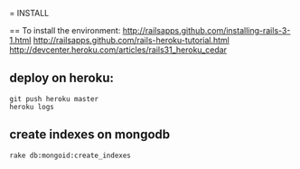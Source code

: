 = INSTALL

== To install the environment:
http://railsapps.github.com/installing-rails-3-1.html
http://railsapps.github.com/rails-heroku-tutorial.html
http://devcenter.heroku.com/articles/rails31_heroku_cedar

## deploy on heroku:
    
    git push heroku master
    heroku logs

## create indexes on mongodb

    rake db:mongoid:create_indexes
    

